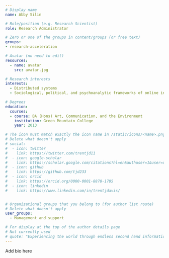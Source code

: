 ```yaml
---
# Display name
name: Abby Silin

# Role/position (e.g. Research Scientist)
role: Research Administrator

# Zero or one of the groups in content/groups (or free text)
groups:
- research-acceleration

# Avatar (no need to edit)
resources:
  - name: avatar
    src: avatar.jpg

# Research interests
interests:
  - Distributed systems
  - Sociological, political, and psychoanalytic frameworks of online interactions

# Degrees
education:
  courses:
  - course: BA (Hons) Art, Communication, and the Environment
    institution: Green Mountain College
    year: 2013

# The icon must match exactly the icon name in /static/icons/<name>.png
# Delete what doesn't apply
# social:
#  - icon: twitter
#    link: https://twitter.com/trentjd11
#  - icon: google-scholar
#    link: https://scholar.google.com/citations?hl=en&authuser=1&user=uykTzEAAAAAJ
#  - icon: github
#    link: https://github.com/tjd233
#  - icon: orcid
#    link: https://orcid.org/0000-0001-8878-1785
#  - icon: linkedin
#    link: https://www.linkedin.com/in/trentjdavis/


# Organizational groups that you belong to (for author list route)
# Delete what doesn't apply
user_groups:
  - Management and support

# For display at the top of the author details page
# Not currently used
# quote: "Experiencing the world through endless second hand information isn't enough. If we want authenticity, we have to initiate it." - Travis Rice
---
```


Add bio here
